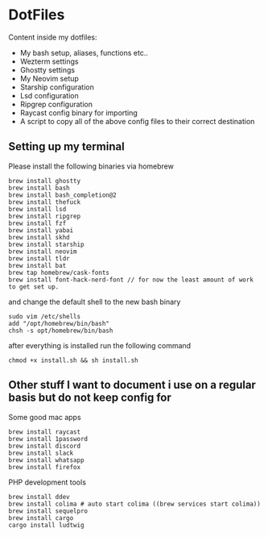 # DotFiles

Content inside my dotfiles:

- My bash setup, aliases, functions etc..
- Wezterm settings
- Ghostty settings
- My Neovim setup
- Starship configuration
- Lsd configuration
- Ripgrep configuration
- Raycast config binary for importing
- A script to copy all of the above config files to their correct destination

## Setting up my terminal

Please install the following binaries via homebrew

```
brew install ghostty
brew install bash
brew install bash_completion@2
brew install thefuck
brew install lsd
brew install ripgrep
brew install fzf
brew install yabai
brew install skhd
brew install starship
brew install neovim
brew install tldr
brew install bat
brew tap homebrew/cask-fonts
brew install font-hack-nerd-font // for now the least amount of work to get set up.
```

and change the default shell to the new bash binary

```
sudo vim /etc/shells
add "/opt/homebrew/bin/bash"
chsh -s opt/homebrew/bin/bash
```

after everything is installed run the following command

`chmod +x install.sh && sh install.sh`

## Other stuff I want to document i use on a regular basis but do not keep config for

Some good mac apps

```
brew install raycast
brew install 1password
brew install discord
brew install slack
brew install whatsapp
brew install firefox
```

PHP development tools

```
brew install ddev
brew install colima # auto start colima ((brew services start colima))
brew install sequelpro
brew install cargo
cargo install ludtwig
```
